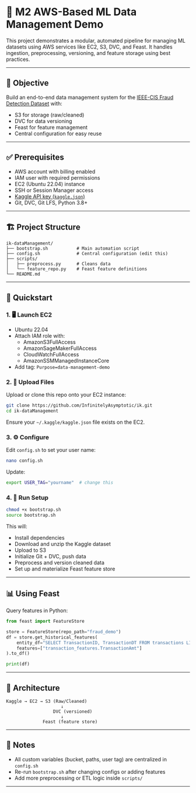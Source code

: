 # 🧠 M2 AWS-Based ML Data Management Demo

This project demonstrates a modular, automated pipeline for managing ML datasets using AWS services like EC2, S3, DVC, and Feast. It handles ingestion, preprocessing, versioning, and feature storage using best practices.

---

## 🎯 Objective

Build an end-to-end data management system for the [IEEE-CIS Fraud Detection Dataset](https://www.kaggle.com/competitions/ieee-fraud-detection) with:

- S3 for storage (raw/cleaned)
- DVC for data versioning
- Feast for feature management
- Central configuration for easy reuse

---

## ✅ Prerequisites

- AWS account with billing enabled
- IAM user with required permissions
- EC2 (Ubuntu 22.04) instance
- SSH or Session Manager access
- [Kaggle API key (`kaggle.json`)](https://www.kaggle.com/docs/api)
- Git, DVC, Git LFS, Python 3.8+

---

## 🏗️ Project Structure

```
ik-dataManagement/
├── bootstrap.sh           # Main automation script
├── config.sh              # Central configuration (edit this)
├── scripts/
│   ├── preprocess.py      # Cleans data
│   └── feature_repo.py    # Feast feature definitions
└── README.md
```

---

## 🚀 Quickstart

### 1. 🖥️ Launch EC2

- Ubuntu 22.04
- Attach IAM role with:
  - AmazonS3FullAccess
  - AmazonSageMakerFullAccess
  - CloudWatchFullAccess
  - AmazonSSMManagedInstanceCore
- Add tag: `Purpose=data-management-demo`

### 2. 📂 Upload Files

Upload or clone this repo onto your EC2 instance:

```bash
git clone https://github.com/InfinitelyAsymptotic/ik.git
cd ik-dataManagement
```

Ensure your `~/.kaggle/kaggle.json` file exists on the EC2.

### 3. ⚙️ Configure

Edit `config.sh` to set your user name:

```bash
nano config.sh
```

Update:
```bash
export USER_TAG="yourname"  # change this
```

### 4. 🧰 Run Setup

```bash
chmod +x bootstrap.sh
source bootstrap.sh
```

This will:
- Install dependencies
- Download and unzip the Kaggle dataset
- Upload to S3
- Initialize Git + DVC, push data
- Preprocess and version cleaned data
- Set up and materialize Feast feature store

---

## 📊 Using Feast

Query features in Python:

```python
from feast import FeatureStore

store = FeatureStore(repo_path="fraud_demo")
df = store.get_historical_features(
    entity_df="SELECT TransactionID, TransactionDT FROM transactions LIMIT 5",
    features=["transaction_features.TransactionAmt"]
).to_df()

print(df)
```

---

## 🧠 Architecture

```text
Kaggle → EC2 → S3 (Raw/Cleaned)
                     ↓
                  DVC (versioned)
                     ↓
              Feast (feature store)
```

---

## 📌 Notes

- All custom variables (bucket, paths, user tag) are centralized in `config.sh`
- Re-run `bootstrap.sh` after changing configs or adding features
- Add more preprocessing or ETL logic inside `scripts/`

---

